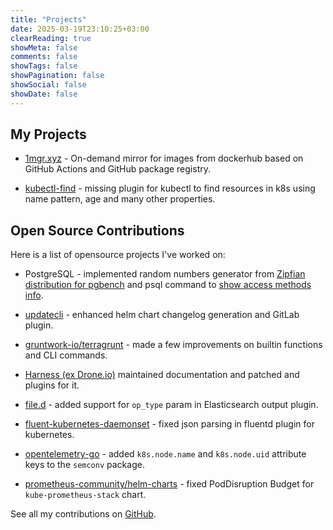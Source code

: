 ```yaml
---
title: "Projects"
date: 2025-03-19T23:10:25+03:00
clearReading: true
showMeta: false
comments: false
showTags: false
showPagination: false
showSocial: false
showDate: false
---
```


## My Projects

- [1mgr.xyz](https://1mgr.xyz) - On-demand mirror for images from dockerhub based on GitHub Actions and GitHub package registry.

- [kubectl-find](https://github.com/alikhil/kubectl-find) - missing plugin for kubectl to find resources in k8s using name pattern, age and many other properties.

## Open Source Contributions

Here is a list of opensource projects I've worked on:

- PostgreSQL - implemented random numbers generator from [Zipfian distribution for pgbench](https://commitfest.postgresql.org/16/1379/) and psql command to [show access methods info](https://commitfest.postgresql.org/22/1689/).

- [updatecli](https://github.com/pulls?q=is%3Amerged+is%3Apr+author%3Aalikhil+archived%3Afalse+user%3Aupdatecli) - enhanced helm chart changelog generation and GitLab plugin.

- [gruntwork-io/terragrunt](https://github.com/pulls?q=is%3Amerged+is%3Apr+author%3Aalikhil+archived%3Afalse+user%3Agruntwork-io+) - made a few improvements on builtin functions and CLI commands.

- [Harness (ex Drone.io)](https://github.com/pulls?q=is%3Amerged+is%3Apr+author%3Aalikhil+archived%3Afalse+user%3Aharness+user%3Adrone-plugins+user%3Adrone+user%3Aburrunan+) maintained documentation and patched and plugins for it.

- [file.d](https://github.com/ozontech/file.d/pull/146) - added support for `op_type` param in Elasticsearch output plugin.

- [fluent-kubernetes-daemonset](https://github.com/fluent/fluentd-kubernetes-daemonset/pull/328/files) - fixed json parsing in fluentd plugin for kubernetes.

- [opentelemetry-go](https://github.com/open-telemetry/opentelemetry-go/pull/1789) - added `k8s.node.name` and `k8s.node.uid` attribute keys to the `semconv` package.

- [prometheus-community/helm-charts](https://github.com/prometheus-community/helm-charts/pull/5650) - fixed PodDisruption Budget for `kube-prometheus-stack` chart.

See all my contributions on [GitHub](https://github.com/pulls?page=1&q=is%3Amerged+is%3Apr+author%3Aalikhil+archived%3Afalse+-user%3AKazanExpress+-user%3Aalikhil+-user%3ADayMarket).